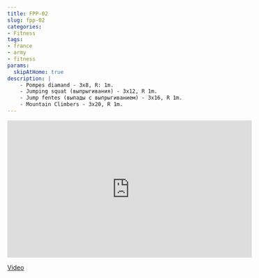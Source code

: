```yaml
---
title: FPP-02
slug: fpp-02
categories:
- Fitness
tags:
- france
- army
- fitness
params:
  skipAtHome: true
description: |
    - Pompes diamand - 3x8, R: 1m.
    - Jumping squat (выпрыгивания) - 3x12, R 1m.
    - Jump fentes (выпады с выпрыгиванием) - 3x16, R 1m.
    - Mountain Climbers - 3x20, R 1m.
---
```


<iframe width="560" height="315" src="https://www.youtube.com/embed/FUrwmOjsd1U?si=QjMgdx2jb4aQwUR0" title="YouTube video player" frameborder="0" allow="accelerometer; autoplay; clipboard-write; encrypted-media; gyroscope; picture-in-picture; web-share" allowfullscreen></iframe>

[Video](https://youtu.be/FUrwmOjsd1U?si=QjMgdx2jb4aQwUR0)

